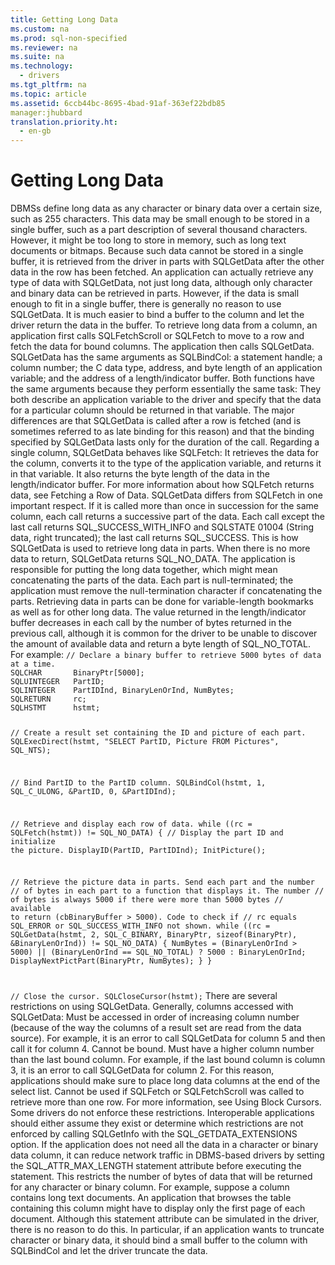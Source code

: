 ```yaml
---
title: Getting Long Data
ms.custom: na
ms.prod: sql-non-specified
ms.reviewer: na
ms.suite: na
ms.technology: 
  - drivers
ms.tgt_pltfrm: na
ms.topic: article
ms.assetid: 6ccb44bc-8695-4bad-91af-363ef22bdb85
manager:jhubbard
translation.priority.ht: 
  - en-gb
---
```

# Getting Long Data
<?xml version="1.0" encoding="utf-8"?>
<developerConceptualDocument xmlns="http://ddue.schemas.microsoft.com/authoring/2003/5" xmlns:xlink="http://www.w3.org/1999/xlink" xmlns:xsi="http://www.w3.org/2001/XMLSchema-instance" xsi:schemaLocation="http://ddue.schemas.microsoft.com/authoring/2003/5 http://dduestorage.blob.core.windows.net/ddueschema/developer.xsd">
  <introduction>
    <para>DBMSs define <legacyItalic>long data</legacyItalic> as any character or binary data over a certain size, such as 255 characters. This data may be small enough to be stored in a single buffer, such as a part description of several thousand characters. However, it might be too long to store in memory, such as long text documents or bitmaps. Because such data cannot be stored in a single buffer, it is retrieved from the driver in parts with <legacyBold>SQLGetData</legacyBold> after the other data in the row has been fetched.</para>
    <alert class="note">
      <para>An application can actually retrieve any type of data with <legacyBold>SQLGetData</legacyBold>, not just long data, although only character and binary data can be retrieved in parts. However, if the data is small enough to fit in a single buffer, there is generally no reason to use <legacyBold>SQLGetData</legacyBold>. It is much easier to bind a buffer to the column and let the driver return the data in the buffer.</para>
    </alert>
    <para>To retrieve long data from a column, an application first calls <legacyBold>SQLFetchScroll</legacyBold> or <legacyBold>SQLFetch</legacyBold> to move to a row and fetch the data for bound columns. The application then calls <legacyBold>SQLGetData</legacyBold>. <legacyBold>SQLGetData</legacyBold> has the same arguments as <legacyBold>SQLBindCol</legacyBold>: a statement handle; a column number; the C data type, address, and byte length of an application variable; and the address of a length/indicator buffer. Both functions have the same arguments because they perform essentially the same task: They both describe an application variable to the driver and specify that the data for a particular column should be returned in that variable. The major differences are that <legacyBold>SQLGetData</legacyBold> is called after a row is fetched (and is sometimes referred to as <legacyItalic>late binding</legacyItalic> for this reason) and that the binding specified by <legacyBold>SQLGetData</legacyBold> lasts only for the duration of the call.</para>
    <para>Regarding a single column, <legacyBold>SQLGetData</legacyBold> behaves like <legacyBold>SQLFetch</legacyBold>: It retrieves the data for the column, converts it to the type of the application variable, and returns it in that variable. It also returns the byte length of the data in the length/indicator buffer. For more information about how <legacyBold>SQLFetch</legacyBold> returns data, see <legacyLink xlink:href="16d4a380-0d83-456b-aeee-f10738944e86">Fetching a Row of Data</legacyLink>.</para>
    <para>         <legacyBold>SQLGetData</legacyBold> differs from <legacyBold>SQLFetch</legacyBold> in one important respect. If it is called more than once in succession for the same column, each call returns a successive part of the data. Each call except the last call returns SQL_SUCCESS_WITH_INFO and SQLSTATE 01004 (String data, right truncated); the last call returns SQL_SUCCESS. This is how <legacyBold>SQLGetData</legacyBold> is used to retrieve long data in parts. When there is no more data to return, <legacyBold>SQLGetData</legacyBold> returns SQL_NO_DATA. The application is responsible for putting the long data together, which might mean concatenating the parts of the data. Each part is null-terminated; the application must remove the null-termination character if concatenating the parts. Retrieving data in parts can be done for variable-length bookmarks as well as for other long data. The value returned in the length/indicator buffer decreases in each call by the number of bytes returned in the previous call, although it is common for the driver to be unable to discover the amount of available data and return a byte length of SQL_NO_TOTAL. For example:</para>
    <code>// Declare a binary buffer to retrieve 5000 bytes of data at a time.
SQLCHAR       BinaryPtr[5000];
SQLUINTEGER   PartID;
SQLINTEGER    PartIDInd, BinaryLenOrInd, NumBytes;
SQLRETURN     rc; 
SQLHSTMT      hstmt;

// Create a result set containing the ID and picture of each part.
SQLExecDirect(hstmt, "SELECT PartID, Picture FROM Pictures", SQL_NTS);

// Bind PartID to the PartID column.
SQLBindCol(hstmt, 1, SQL_C_ULONG, &amp;PartID, 0, &amp;PartIDInd);

// Retrieve and display each row of data.
while ((rc = SQLFetch(hstmt)) != SQL_NO_DATA) {
   // Display the part ID and initialize the picture.
   DisplayID(PartID, PartIDInd);
   InitPicture();

   // Retrieve the picture data in parts. Send each part and the number 
   // of bytes in each part to a function that displays it. The number 
   // of bytes is always 5000 if there were more than 5000 bytes 
   // available to return (cbBinaryBuffer &gt; 5000). Code to check if 
   // rc equals SQL_ERROR or SQL_SUCCESS_WITH_INFO not shown.
   while ((rc = SQLGetData(hstmt, 2, SQL_C_BINARY, BinaryPtr, sizeof(BinaryPtr),
                           &amp;BinaryLenOrInd)) != SQL_NO_DATA) {
      NumBytes = (BinaryLenOrInd &gt; 5000) || (BinaryLenOrInd == SQL_NO_TOTAL) ?
                  5000 : BinaryLenOrInd;
      DisplayNextPictPart(BinaryPtr, NumBytes);
   }
}

// Close the cursor.
SQLCloseCursor(hstmt);</code>
    <para>There are several restrictions on using <legacyBold>SQLGetData</legacyBold>. Generally, columns accessed with <legacyBold>SQLGetData</legacyBold>:  </para>
    <list class="bullet">
      <listItem>
        <para>Must be accessed in order of increasing column number (because of the way the columns of a result set are read from the data source). For example, it is an error to call <legacyBold>SQLGetData</legacyBold> for column 5 and then call it for column 4.</para>
      </listItem>
      <listItem>
        <para>Cannot be bound.</para>
      </listItem>
      <listItem>
        <para>Must have a higher column number than the last bound column. For example, if the last bound column is column 3, it is an error to call <legacyBold>SQLGetData</legacyBold> for column 2. For this reason, applications should make sure to place long data columns at the end of the select list.</para>
      </listItem>
      <listItem>
        <para>Cannot be used if <legacyBold>SQLFetch</legacyBold> or <legacyBold>SQLFetchScroll</legacyBold> was called to retrieve more than one row. For more information, see <legacyLink xlink:href="2aad7d6b-216e-47e7-b3cb-f95ad096f21a">Using Block Cursors</legacyLink>.</para>
      </listItem>
    </list>
    <para>Some drivers do not enforce these restrictions. Interoperable applications should either assume they exist or determine which restrictions are not enforced by calling <legacyBold>SQLGetInfo</legacyBold> with the SQL_GETDATA_EXTENSIONS option.</para>
    <para>If the application does not need all the data in a character or binary data column, it can reduce network traffic in DBMS-based drivers by setting the SQL_ATTR_MAX_LENGTH statement attribute before executing the statement. This restricts the number of bytes of data that will be returned for any character or binary column. For example, suppose a column contains long text documents. An application that browses the table containing this column might have to display only the first page of each document. Although this statement attribute can be simulated in the driver, there is no reason to do this. In particular, if an application wants to truncate character or binary data, it should bind a small buffer to the column with <legacyBold>SQLBindCol</legacyBold> and let the driver truncate the data.</para>
  </introduction>
  <relatedTopics />
</developerConceptualDocument>